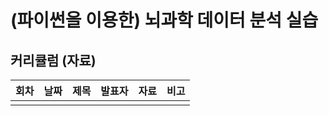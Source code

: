 # (파이썬을 이용한) 뇌과학 데이터 분석 실습

## 커리큘럼 (자료)
|회차| 날짜 |제목 | 발표자  | 자료 | 비고 | 
|---|---|---|---|---|---| 
| |  | |   | | |
